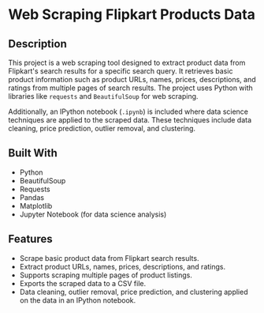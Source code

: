 # Web Scraping Flipkart Products Data

## Description
This project is a web scraping tool designed to extract product data from Flipkart's search results for a specific search query. It retrieves basic product information such as product URLs, names, prices, descriptions, and ratings from multiple pages of search results. The project uses Python with libraries like `requests` and `BeautifulSoup` for web scraping.

Additionally, an IPython notebook (`.ipynb`) is included where data science techniques are applied to the scraped data. These techniques include data cleaning, price prediction, outlier removal, and clustering.


## Built With
- Python
- BeautifulSoup
- Requests
- Pandas
- Matplotlib
- Jupyter Notebook (for data science analysis)

## Features
- Scrape basic product data from Flipkart search results.
- Extract product URLs, names, prices, descriptions, and ratings.
- Supports scraping multiple pages of product listings.
- Exports the scraped data to a CSV file.
- Data cleaning, outlier removal, price prediction, and clustering applied on the data in an IPython notebook.
